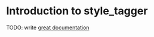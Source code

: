 # Introduction to style_tagger

TODO: write [great documentation](http://jacobian.org/writing/what-to-write/)
